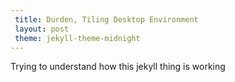 ```yaml
---
 title: Durden, Tiling Desktop Environment
 layout: post
 theme: jekyll-theme-midnight
---
```


Trying to understand how this jekyll thing is working
